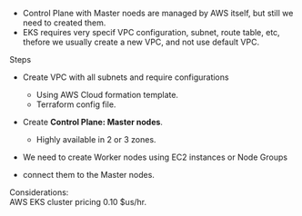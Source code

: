 * Control Plane with Master noeds are managed by AWS itself, but still we need to created them.
* EKS requires very specif VPC configuration, subnet, route table, etc, thefore we usually create a new VPC, and not use default VPC.


Steps
* Create VPC with all subnets and require configurations
  - Using AWS Cloud formation template.
  - Terraform config file.
* Create **Control Plane: Master nodes**.
  - Highly available in 2 or 3 zones.
  

* We need to create Worker nodes using EC2 instances or Node Groups
* connect them to the Master nodes.

Considerations:  
AWS EKS cluster pricing 0.10 $us/hr.
